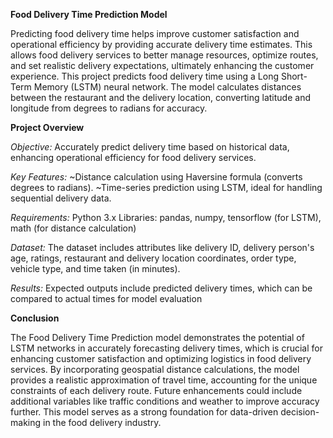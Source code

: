 **Food Delivery Time Prediction Model**

Predicting food delivery time helps improve customer satisfaction and operational efficiency by providing accurate delivery time estimates. This allows food delivery services to better manage resources, optimize routes, and set realistic delivery expectations, ultimately enhancing the customer experience.
This project predicts food delivery time using a Long Short-Term Memory (LSTM) neural network. The model calculates distances between the restaurant and the delivery location, converting latitude and longitude from degrees to radians for accuracy.

**Project Overview**

*Objective:* Accurately predict delivery time based on historical data, enhancing operational efficiency for food delivery services.

*Key Features:*
~Distance calculation using Haversine formula (converts degrees to radians).
~Time-series prediction using LSTM, ideal for handling sequential delivery data.

*Requirements:*
Python 3.x
Libraries: pandas, numpy, tensorflow (for LSTM), math (for distance calculation)

*Dataset:*
The dataset includes attributes like delivery ID, delivery person's age, ratings, restaurant and delivery location coordinates, order type, vehicle type, and time taken (in minutes).

*Results:*
Expected outputs include predicted delivery times, which can be compared to actual times for model evaluation

**Conclusion**

The Food Delivery Time Prediction model demonstrates the potential of LSTM networks in accurately forecasting delivery times, which is crucial for enhancing customer satisfaction and optimizing logistics in food delivery services. By incorporating geospatial distance calculations, the model provides a realistic approximation of travel time, accounting for the unique constraints of each delivery route. Future enhancements could include additional variables like traffic conditions and weather to improve accuracy further. This model serves as a strong foundation for data-driven decision-making in the food delivery industry.
